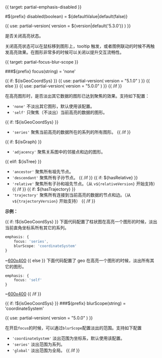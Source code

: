 
{{ target: partial-emphasis-disabled }}

#${prefix} disabled(boolean) = ${defaultValue|default(false)}

<ExampleUIControlBoolean default="${defaultValue|default(false)}" />

{{ use: partial-version(
    version = ${version|default('5.3.0')}
) }}

是否关闭高亮状态。

关闭高亮状态可以在鼠标移到图形上，tooltip 触发，或者图例联动的时候不再触发高亮效果。在图形非常多的时候可以关闭以提升交互流畅性。



{{ target: partial-focus-blur-scope }}

###${prefix} focus(string) = 'none'

{{ if: ${isGeoCoordSys} }}
{{ use: partial-version(
    version = "5.1.0"
) }}
{{ else }}
{{ use: partial-version(
    version = "5.0.0"
) }}
{{ /if }}

在高亮图形时，是否淡出其它数据的图形已达到聚焦的效果。支持如下配置：

+ `'none'` 不淡出其它图形，默认使用该配置。
+ `'self'` 只聚焦（不淡出）当前高亮的数据的图形。

{{ if: !${isGeoCoordSys} }}
+ `'series'` 聚焦当前高亮的数据所在的系列的所有图形。
{{ /if }}

{{ if: ${isGraph} }}
+ `'adjacency'` 聚焦关系图中的邻接点和边的图形。

{{ elif: ${isTree} }}
+ `'ancestor'` 聚焦所有祖先节点。
+ `'descendant'` 聚焦所有子孙节点。
{{ /if }}
{{ if: ${hasRelative} }}
+ `'relative'` 聚焦所有子孙和祖先节点。（从 `v${relativeVersion}` 开始支持）
{{ /if }}
{{ if: ${hasTrajectory} }}
+ `'trajectory'` 聚焦所有连接到当前高亮的数据的节点和边。（从 `v${trajectoryVersion}` 开始支持）
{{ /if }}

**示例：**

{{ if: !${isGeoCoordSys} }}
下面代码配置了柱状图在高亮一个图形的时候，淡出当前直角坐标系所有其它的系列。

```ts
emphasis: {
    focus: 'series',
    blurScope: 'coordinateSystem'
}
```

~[600x400](${galleryViewPath}bar-y-category-stack&reset=1&edit=1)
{{ else }}
下面代码配置了 geo 在高亮一个图形的时候，淡出所有其它的图形。

```ts
emphasis: {
    focus: 'self'
}
```

~[600x400](${galleryViewPath}geo-organ&reset=1&edit=1)
{{ /if }}

{{ if: !${isGeoCoordSys} }}
###${prefix} blurScope(string) = 'coordinateSystem'

{{ use: partial-version(
    version = "5.0.0"
) }}

在开启`focus`的时候，可以通过`blurScope`配置淡出的范围。支持如下配置

+ `'coordinateSystem'` 淡出范围为坐标系，默认使用该配置。
+ `'series'` 淡出范围为系列。
+ `'global'` 淡出范围为全局。
{{ /if }}

